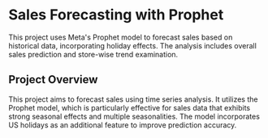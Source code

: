 # Sales Forecasting with Prophet

This project uses Meta's Prophet model to forecast sales based on historical data, incorporating holiday effects. The analysis includes overall sales prediction and store-wise trend examination.

## Project Overview

This project aims to forecast sales using time series analysis. It utilizes the Prophet model, which is particularly effective for sales data that exhibits strong seasonal effects and multiple seasonalities. The model incorporates US holidays as an additional feature to improve prediction accuracy.
